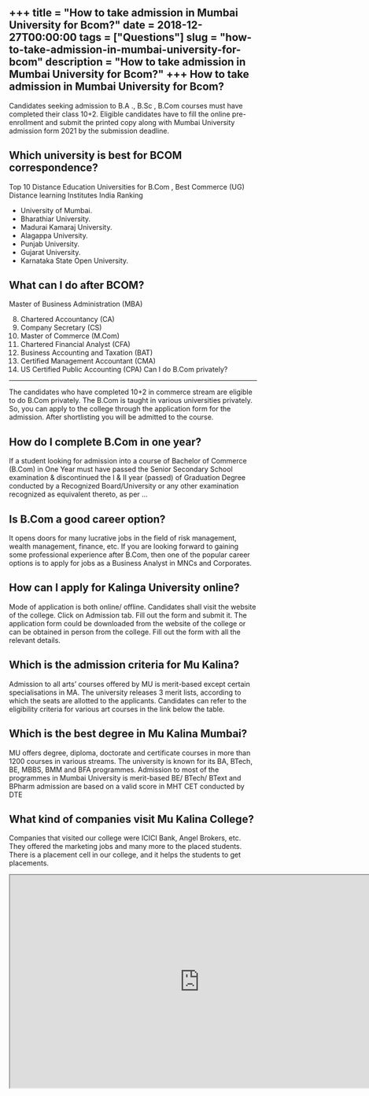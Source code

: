 +++
title = "How to take admission in Mumbai University for Bcom?"
date = 2018-12-27T00:00:00
tags = ["Questions"]
slug = "how-to-take-admission-in-mumbai-university-for-bcom"
description = "How to take admission in Mumbai University for Bcom?"
+++
How to take admission in Mumbai University for Bcom?
----------------------------------------------------

Candidates seeking admission to B.A ., B.Sc , B.Com courses must have completed their class 10+2. Eligible candidates have to fill the online pre-enrollment and submit the printed copy along with Mumbai University admission form 2021 by the submission deadline.

Which university is best for BCOM correspondence?
-------------------------------------------------

Top 10 Distance Education Universities for B.Com , Best Commerce (UG) Distance learning Institutes India Ranking

- University of Mumbai.
- Bharathiar University.
- Madurai Kamaraj University.
- Alagappa University.
- Punjab University.
- Gujarat University.
- Karnataka State Open University.

What can I do after BCOM?
-------------------------

Master of Business Administration (MBA)

8. Chartered Accountancy (CA)
9. Company Secretary (CS)
10. Master of Commerce (M.Com)
11. Chartered Financial Analyst (CFA)
12. Business Accounting and Taxation (BAT)
13. Certified Management Accountant (CMA)
14. US Certified Public Accounting (CPA)
Can I do B.Com privately?
-------------------------

The candidates who have completed 10+2 in commerce stream are eligible to do B.Com privately. The B.Com is taught in various universities privately. So, you can apply to the college through the application form for the admission. After shortlisting you will be admitted to the course.

How do I complete B.Com in one year?
------------------------------------

If a student looking for admission into a course of Bachelor of Commerce (B.Com) in One Year must have passed the Senior Secondary School examination &amp; discontinued the I &amp; II year (passed) of Graduation Degree conducted by a Recognized Board/University or any other examination recognized as equivalent thereto, as per …

Is B.Com a good career option?
------------------------------

It opens doors for many lucrative jobs in the field of risk management, wealth management, finance, etc. If you are looking forward to gaining some professional experience after B.Com, then one of the popular career options is to apply for jobs as a Business Analyst in MNCs and Corporates.

How can I apply for Kalinga University online?
----------------------------------------------

Mode of application is both online/ offline. Candidates shall visit the website of the college. Click on Admission tab. Fill out the form and submit it. The application form could be downloaded from the website of the college or can be obtained in person from the college. Fill out the form with all the relevant details.

Which is the admission criteria for Mu Kalina?
----------------------------------------------

Admission to all arts’ courses offered by MU is merit-based except certain specialisations in MA. The university releases 3 merit lists, according to which the seats are allotted to the applicants. Candidates can refer to the eligibility criteria for various art courses in the link below the table.

Which is the best degree in Mu Kalina Mumbai?
---------------------------------------------

MU offers degree, diploma, doctorate and certificate courses in more than 1200 courses in various streams. The university is known for its BA, BTech, BE, MBBS, BMM and BFA programmes. Admission to most of the programmes in Mumbai University is merit-based BE/ BTech/ BText and BPharm admission are based on a valid score in MHT CET conducted by DTE

What kind of companies visit Mu Kalina College?
-----------------------------------------------

Companies that visited our college were ICICI Bank, Angel Brokers, etc. They offered the marketing jobs and many more to the placed students. There is a placement cell in our college, and it helps the students to get placements.

<iframe allow="accelerometer; autoplay; clipboard-write; encrypted-media; gyroscope; picture-in-picture" allowfullscreen="" class="__youtube_prefs__  epyt-is-override  no-lazyload" data-no-lazy="1" data-origheight="433" data-origwidth="770" data-skipgform_ajax_framebjll="" height="433" id="_ytid_88455" loading="lazy" src="https://www.youtube.com/embed/Gqcmz3D3X-k?enablejsapi=1&autoplay=0&cc_load_policy=0&cc_lang_pref=&iv_load_policy=1&loop=0&modestbranding=0&rel=1&fs=1&playsinline=0&autohide=2&theme=dark&color=red&controls=1&" title="YouTube player" width="770"></iframe>